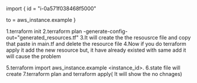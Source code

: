 import {
  id = "i-0a571f038468f5000"

  to = aws_instance.example
}

1.terraform init
2.terraform plan -generate-config-out="generated_resources.tf"
3.It will create the the resousrce file and copy that paste in main.tf and delete the resource file
4.Now if you do terraform apply it add the new resource but, it have already existed with same add
  it will cause the problem

5.terraform import aws_instance.example <instance_id>.
6.state file will create
7.terraform plan and terraform apply( It will show the no chnages)


